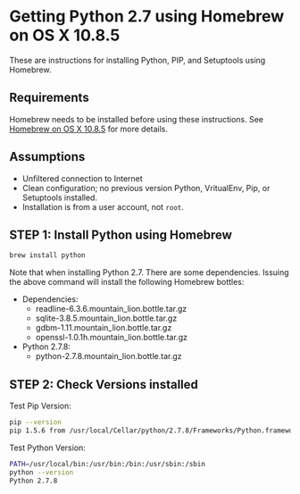 # Getting Python 2.7 using Homebrew on OS X 10.8.5

These are instructions for installing Python, PIP, and Setuptools using Homebrew.

## Requirements

Homebrew needs to be installed before using these instructions. See [Homebrew on OS X 10.8.5](https://github.com/darkn3rd/devbox/blob/master/howtos/howto.homebrew.md) for more details.

## Assumptions

* Unfiltered connection to Internet
* Clean configuration; no previous version Python, VritualEnv, Pip, or Setuptools installed.
* Installation is from a user account, not ```root```.

## STEP 1: Install Python using Homebrew

```bash
brew install python
```

Note that when installing Python 2.7.  There are some dependencies.  Issuing the above command will install the following Homebrew bottles: 

* Dependencies:
  * readline-6.3.6.mountain_lion.bottle.tar.gz
  * sqlite-3.8.5.mountain_lion.bottle.tar.gz
  * gdbm-1.11.mountain_lion.bottle.tar.gz
  * openssl-1.0.1h.mountain_lion.bottle.tar.gz
* Python 2.7.8: 
  * python-2.7.8.mountain_lion.bottle.tar.gz

## STEP 2: Check Versions installed

Test Pip Version:

```bash
pip --version
pip 1.5.6 from /usr/local/Cellar/python/2.7.8/Frameworks/Python.framework/Versions/2.7/lib/python2.7/site-packages/pip-1.5.6-py2.7.egg (python 2.7)
```

Test Python Version:

```bash
PATH=/usr/local/bin:/usr/bin:/bin:/usr/sbin:/sbin
python --version
Python 2.7.8
```